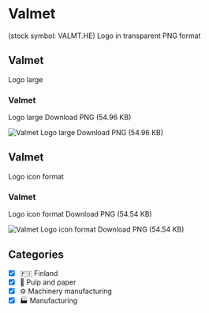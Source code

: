 # Valmet
 (stock symbol: VALMT.HE) Logo in transparent PNG format

## Valmet
 Logo large

### Valmet
 Logo large Download PNG (54.96 KB)

![Valmet
 Logo large Download PNG (54.96 KB)](/img/orig/VALMT.HE_BIG-f41857e9.png)

## Valmet
 Logo icon format

### Valmet
 Logo icon format Download PNG (54.54 KB)

![Valmet
 Logo icon format Download PNG (54.54 KB)](/img/orig/VALMT.HE-e715434f.png)



## Categories
- [x] 🇫🇮 Finland
- [x] 📄 Pulp and paper
- [x] ⚙️ Machinery manufacturing
- [x] 🏭 Manufacturing
